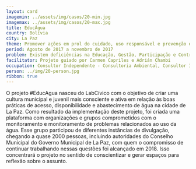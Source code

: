 ```yaml
---
layout: card
imagemin: ../assets/img/casos/20-min.jpg
imagemax: ../assets/img/casos/20-max.jpg
title: EducÁgua
country: Bolívia
city: La Paz
theme: Promover ações em prol do cuidado, uso responsável e prevenção de futuras crises hídricas.
period: Agosto de 2017 a novembro de 2017
problem: Existem deficiências na Educação, Gestão, Participação e Controle Social quanto à corresponsabilidade do abastecimento sustentável de água na Região Metropolitana de La Paz.
facilitator: Projeto guiado por Carmen Capriles e Adrián Chambi
occupation: Consultor Independente - Consultoria Ambiental, Consultor Independente - Consultoría en Juventudes
person: ../img/20-person.jpg
ribbon: true
---
```


O projeto #EducAgua nasceu do LabCívico com o objetivo de criar uma cultura municipal e juvenil mais consciente e ativa em relação às boas práticas de acesso, disponibilidade e abastecimento de água na cidade de La Paz. Como resultado da implementação deste projeto, foi criada uma plataforma com organizações e grupos comprometidos com o monitoramento e monitoramento de problemas relacionados ao uso da água. Esse grupo participou de diferentes instâncias de divulgação, chegando a quase 2000 pessoas, incluindo autoridades do Conselho Municipal do Governo Municipal de La Paz, com quem o compromisso de continuar trabalhando nessas questões foi alcançado em 2018. Isso concentrará o projeto no sentido de conscientizar e gerar espaços para reflexão sobre o assunto.
